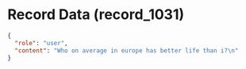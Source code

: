 # Record Data (record_1031)

```json
{
  "role": "user",
  "content": "Who on average in europe has better life than i?\n"
}
```
